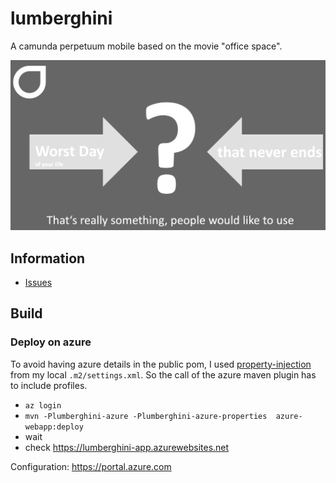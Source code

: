 # lumberghini

A camunda perpetuum mobile based on the movie "office space".

[![Slideshare](./talk.png)](https://www.slideshare.net/jangalinski/camunda-summit2021-the-great-lumberghini)

## Information

* [Issues](https://github.com/jangalinski/lumberghini/issues)

## Build

### Deploy on azure

To avoid having azure details in the public pom, I used [property-injection](https://maven.apache.org/examples/injecting-properties-via-settings.html)
from my local `.m2/settings.xml`. So the call of the azure maven plugin has to include profiles.

* `az login`
* `mvn -Plumberghini-azure -Plumberghini-azure-properties  azure-webapp:deploy`
* wait
* check <https://lumberghini-app.azurewebsites.net>

Configuration: <https://portal.azure.com>
